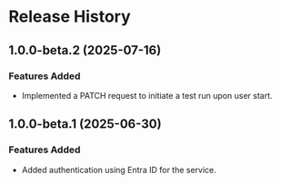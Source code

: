 # Release History

## 1.0.0-beta.2 (2025-07-16)

### Features Added

- Implemented a PATCH request to initiate a test run upon user start.

## 1.0.0-beta.1 (2025-06-30)

### Features Added

- Added authentication using Entra ID for the service.
